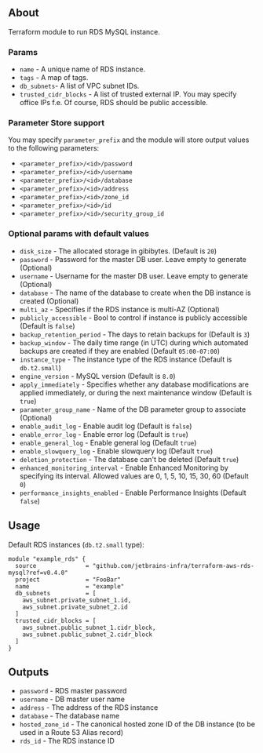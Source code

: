## About
Terraform module to run RDS MySQL instance. 

### Params 
* `name` - A unique name of RDS instance.
* `tags` - A map of tags.
* `db_subnets`- A list of VPC subnet IDs.
* `trusted_cidr_blocks` - A list of trusted external IP. You may specify office IPs f.e. Of course, RDS should be public accessible.

### Parameter Store support
You may specify `parameter_prefix` and the module will store output values to the following parameters:
* `<parameter_prefix>/<id>/password`
* `<parameter_prefix>/<id>/username`
* `<parameter_prefix>/<id>/database`
* `<parameter_prefix>/<id>/address`
* `<parameter_prefix>/<id>/zone_id`
* `<parameter_prefix>/<id>/id`
* `<parameter_prefix>/<id>/security_group_id`


### Optional params with default values
* `disk_size` - The allocated storage in gibibytes. (Default is `20`)
* `password` - Password for the master DB user. Leave empty to generate (Optional)
* `username` - Username for the master DB user. Leave empty to generate (Optional)
* `database` - The name of the database to create when the DB instance is created (Optional)
* `multi_az` - Specifies if the RDS instance is multi-AZ (Optional)
* `publicly_accessible` - Bool to control if instance is publicly accessible (Default is `false`)
* `backup_retention_period` - The days to retain backups for (Default is `3`)
* `backup_window` - The daily time range (in UTC) during which automated backups are created if they are enabled (Default `05:00-07:00`)
* `instance_type` - The instance type of the RDS instance (Default is `db.t2.small`)
* `engine_version` - MySQL version (Default is `8.0`)
* `apply_immediately` - Specifies whether any database modifications are applied immediately, or during the next maintenance window (Default is `true`)
* `parameter_group_name` - Name of the DB parameter group to associate (Optional)
* `enable_audit_log` - Enable audit log (Default is `false`)
* `enable_error_log` - Enable error log (Default is `true`)
* `enable_general_log` - Enable general log (Default `true`)
* `enable_slowquery_log` - Enable slowquery log (Default `true`)
* `deletion_protection` - The database can't be deleted (Default `true`)
* `enhanced_monitoring_interval` - Enable Enhanced Monitoring by specifying its interval. Allowed values are 0, 1, 5, 10, 15, 30, 60 (Default `0`)
* `performance_insights_enabled` - Enable Performance Insights (Default `false`)

## Usage

Default RDS instances (`db.t2.small` type):
```hcl
module "example_rds" {
  source              = "github.com/jetbrains-infra/terraform-aws-rds-mysql?ref=v0.4.0"
  project             = "FooBar"
  name                = "example"
  db_subnets          = [
    aws_subnet.private_subnet_1.id,
    aws_subnet.private_subnet_2.id
  ]
  trusted_cidr_blocks = [
    aws_subnet.public_subnet_1.cidr_block,
    aws_subnet.public_subnet_2.cidr_block
  ]
}
```

## Outputs

* `password` - RDS master password
* `username` - DB master user name
* `address` - The address of the RDS instance
* `database` - The database name
* `hosted_zone_id` - The canonical hosted zone ID of the DB instance (to be used in a Route 53 Alias record)
* `rds_id` - The RDS instance ID